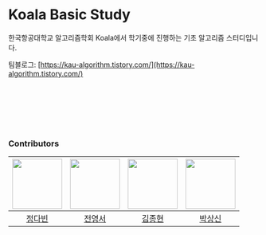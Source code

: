 # Koala Basic Study

한국항공대학교 알고리즘학회 Koala에서 학기중에 진행하는 기초 알고리즘 스터디입니다.

팀블로그: [https://kau-algorithm.tistory.com/](https://kau-algorithm.tistory.com/)

<br/>
<br/>
<br/>
<br/>
<br/>


### Contributors

| <img src="https://avatars.githubusercontent.com/u/79046106?v=4" alt="" width=100> | <img src="https://avatars.githubusercontent.com/u/81344634?v=4" alt="" width=100> | <img src="https://avatars.githubusercontent.com/u/116543071?v=4" alt="" width=100> | <img src="https://avatars.githubusercontent.com/u/139088684?v=4" alt="" width=100> |
| :-------------------------------------------------------------------------------: | :-------------------------------------------------------------------------------: | :-------------------------------------------------------------------------------: | :-------------------------------------------------------------------------------: |
| [정다빈](https://github.com/70825) | [전영서](https://github.com/Youngseo-Jeon0313) | [김종현](https://github.com/bell2000) | [박상신](https://github.com/ParkSangsin) |
